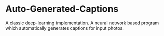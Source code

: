# Auto-Generated-Captions
A classic deep-learning implementation. A neural network based program which automatically generates captions for input photos.
